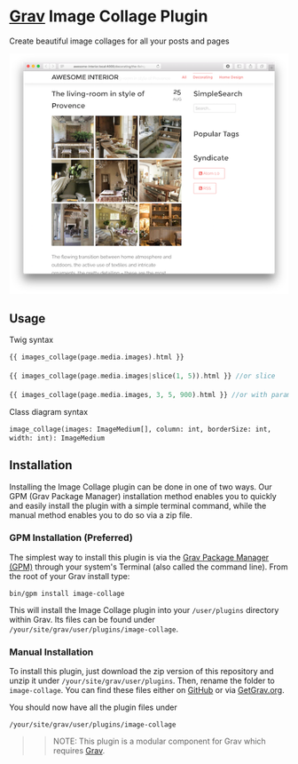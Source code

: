 # [Grav](http://github.com/getgrav/grav) Image Collage Plugin
Create beautiful image collages for all your posts and pages

![image](assets/example.png)

## Usage
Twig syntax
```php
{{ images_collage(page.media.images).html }}

{{ images_collage(page.media.images|slice(1, 5)).html }} //or slice

{{ images_collage(page.media.images, 3, 5, 900).html }} //or with params
```

Class diagram syntax
```
image_collage(images: ImageMedium[], column: int, borderSize: int, width: int): ImageMedium
```

## Installation

Installing the Image Collage plugin can be done in one of two ways. Our GPM (Grav Package Manager) installation method enables you to quickly and easily install the plugin with a simple terminal command, while the manual method enables you to do so via a zip file. 

### GPM Installation (Preferred)

The simplest way to install this plugin is via the [Grav Package Manager (GPM)](http://learn.getgrav.org/advanced/grav-gpm) through your system's Terminal (also called the command line).  From the root of your Grav install type:

    bin/gpm install image-collage

This will install the Image Collage plugin into your `/user/plugins` directory within Grav. Its files can be found under `/your/site/grav/user/plugins/image-collage`.

### Manual Installation

To install this plugin, just download the zip version of this repository and unzip it under `/your/site/grav/user/plugins`. Then, rename the folder to `image-collage`. You can find these files either on [GitHub](https://github.com/petrgrishin/grav-plugin-image-collage) or via [GetGrav.org](http://getgrav.org/downloads/plugins#extras).

You should now have all the plugin files under

    /your/site/grav/user/plugins/image-collage

>> NOTE: This plugin is a modular component for Grav which requires [Grav](http://github.com/getgrav/grav).
